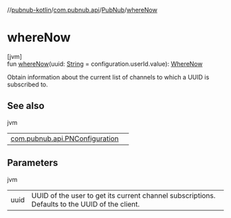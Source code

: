 //[pubnub-kotlin](../../../index.md)/[com.pubnub.api](../index.md)/[PubNub](index.md)/[whereNow](where-now.md)

# whereNow

[jvm]\
fun [whereNow](where-now.md)(uuid: [String](https://kotlinlang.org/api/latest/jvm/stdlib/kotlin/-string/index.html) = configuration.userId.value): [WhereNow](../../com.pubnub.api.endpoints.presence/-where-now/index.md)

Obtain information about the current list of channels to which a UUID is subscribed to.

## See also

jvm

| | |
|---|---|
| [com.pubnub.api.PNConfiguration](../-p-n-configuration/uuid.md) |  |

## Parameters

jvm

| | |
|---|---|
| uuid | UUID of the user to get its current channel subscriptions. Defaults to the UUID of the client. |
